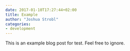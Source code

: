 ```yaml
---
date: 2017-01-10T17:27:44+02:00
title: Example
author: "Joshua Strobl"
categories:
- development
---
```


This is an example blog post for test. Feel free to ignore.